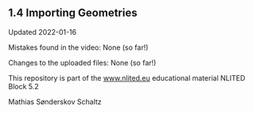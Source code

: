 ## 1.4 Importing Geometries

Updated  2022-01-16

Mistakes found in the video:
None (so far!)

Changes to the uploaded files:
None (so far!)


This repository is part of the www.nlited.eu educational material
NLITED Block 5.2

Mathias Sønderskov Schaltz
